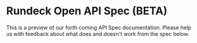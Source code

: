 # Rundeck Open API Spec (BETA)

This is a preview of our forth coming API Spec documentation.  Please help us with feedback about what does and doesn't work from the spec below.  

<rundeck-swagger-ui specFile="/files/rundeck-api.yml"/>
